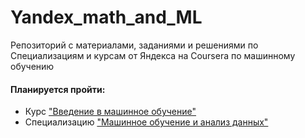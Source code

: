 # Yandex_math_and_ML
Репозиторий с материалами, заданиями и решениями по Специализациям и курсам от Яндекса на Coursera по машинному обучению 

#### Планируется пройти:
 - Курс ["Введение в машинное обучение"](https://www.coursera.org/learn/vvedenie-mashinnoe-obuchenie/)
 - Специализацию ["Машинное обучение и анализ данных"](https://www.coursera.org/specializations/machine-learning-data-analysis)
